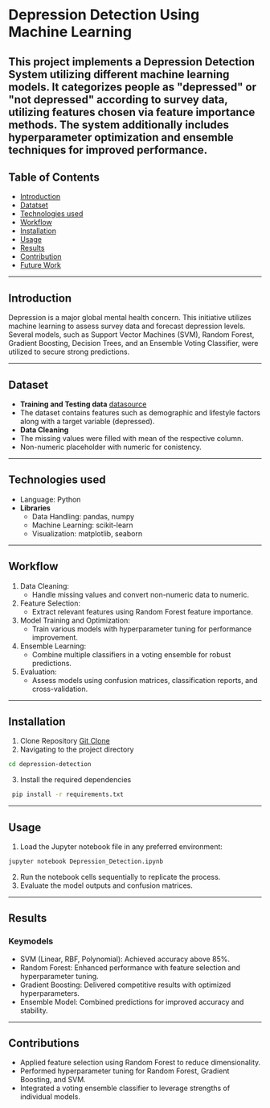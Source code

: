# **Depression Detection Using Machine Learning**

**This project implements a Depression Detection System utilizing different machine learning models. It categorizes people as "depressed" or "not depressed" according to survey data, utilizing features chosen via feature importance methods. The system additionally includes hyperparameter optimization and ensemble techniques for improved performance.** 
---
## **Table of Contents**
- [Introduction](#Introduction)
- [Datatset](#Dataset)
- [Technologies used](#Technologies_used)
- [Workflow](#Workflow)
- [Installation](#Installation)
- [Usage](#Usage)
- [Results](#Results)
- [Contribution](#Contribution)
- [Future Work](#Future_Work)

---
## **Introduction**
Depression is a major global mental health concern. This initiative utilizes machine learning to assess survey data and forecast depression levels. Several models, such as Support Vector Machines (SVM), Random Forest, Gradient Boosting, Decision Trees, and an Ensemble Voting Classifier, were utilized to secure strong predictions. 

---
## **Dataset**
- **Training and Testing data** [datasource](https://github.com/ShashiWerdun/mental-health-prediction/tree/master/dataset)
-   The dataset contains features such as demographic and lifestyle factors along with a target variable (depressed).
- **Data Cleaning**
-    The missing values were filled with mean of the respective column.
-    Non-numeric placeholder with numeric for conistency.
  
---
## **Technologies used**
- Language: Python
- **Libraries**
   - Data Handling: pandas, numpy
   - Machine Learning: scikit-learn
   - Visualization: matplotlib, seaborn
 
---
## **Workflow**
1. Data Cleaning:
     - Handle missing values and convert non-numeric data to numeric.
2. Feature Selection:
     - Extract relevant features using Random Forest feature importance.
3. Model Training and Optimization:
     - Train various models with hyperparameter tuning for performance improvement.
4. Ensemble Learning:
     - Combine multiple classifiers in a voting ensemble for robust predictions.
5.  Evaluation:
     - Assess models using confusion matrices, classification reports, and cross-validation.

---
## **Installation**
1. Clone Repository [Git Clone](https://github.com/your-username/depression-detection.git)
2. Navigating to the project directory
  ```bash
 cd depression-detection
```
3. Install the required dependencies
```bash
 pip install -r requirements.txt
```

---
## **Usage**
1. Load the Jupyter notebook file in any preferred environment:
```bash
jupyter notebook Depression_Detection.ipynb
```
2. Run the notebook cells sequentially to replicate the process.
3. Evaluate the model outputs and confusion matrices.

---
## **Results**
### **Keymodels**
- SVM (Linear, RBF, Polynomial): Achieved accuracy above 85%.
- Random Forest: Enhanced performance with feature selection and hyperparameter tuning.
- Gradient Boosting: Delivered competitive results with optimized hyperparameters.
- Ensemble Model: Combined predictions for improved accuracy and stability.

---
## **Contributions**
- Applied feature selection using Random Forest to reduce dimensionality.
- Performed hyperparameter tuning for Random Forest, Gradient Boosting, and SVM.
- Integrated a voting ensemble classifier to leverage strengths of individual models.









